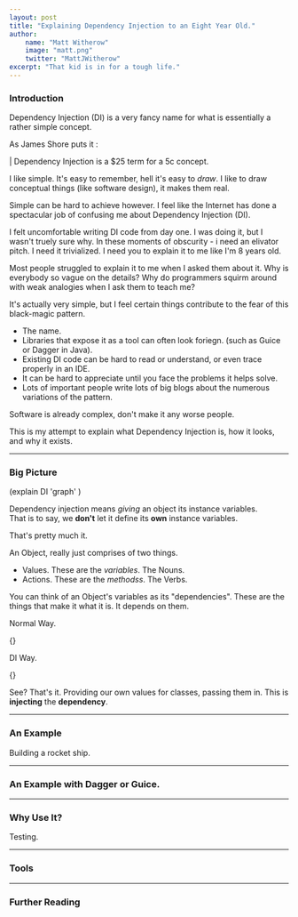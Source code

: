 ```yaml
---
layout: post
title: "Explaining Dependency Injection to an Eight Year Old."
author: 
    name: "Matt Witherow"
    image: "matt.png"
    twitter: "MattJWitherow"
excerpt: "That kid is in for a tough life."
---
```


### Introduction

Dependency Injection (DI) is a very fancy name for what is essentially a rather simple concept. 

As James Shore puts it :

| Dependency Injection is a $25 term for a 5c concept. 

I like simple. It's easy to remember, hell it's easy to *draw*. I like to draw conceptual things (like software design), it makes them real. 

Simple can be hard to achieve however. I feel like the Internet has done a spectacular job of confusing me about Dependency Injection (DI). 

I felt uncomfortable writing DI code from day one. I was doing it, but I wasn't truely sure why. In these moments of obscurity - i need an elivator pitch. I need it trivialized. I need you to explain it to me like I'm 8 years old.

Most people struggled to explain it to me when I asked them about it. Why is everybody so vague on the details? Why do programmers squirm around with weak analogies when I ask them to teach me? 

It's actually very simple, but I feel certain things contribute to the fear of this black-magic pattern. 

+ The name.
+ Libraries that expose it as a tool can often look foriegn. (such as Guice or Dagger in Java).
+ Existing DI code can be hard to read or understand, or even trace properly in an IDE.
+ It can be hard to appreciate until you face the problems it helps solve.
+ Lots of important people write lots of big blogs about the numerous variations of the pattern. 

Software is already complex, don't make it any worse people.

This is my attempt to explain what Dependency Injection is, how it looks, and why it exists. 

---

### Big Picture

(explain DI 'graph' )

Dependency injection means *giving* an object its instance variables.  
That is to say, we **don't** let it define its **own** instance variables.

That's pretty much it. 

An Object, really just comprises of two things.

+ Values. These are the *variables*. The Nouns.
+ Actions. These are the *methodss*. The Verbs.

You can think of an Object's variables as its "dependencies". These are the things that make it what it is. It depends on them. 

Normal Way.

{}



DI Way.

{}


See? That's it. Providing our own values for classes, passing them in. This is **injecting** the **dependency**. 


---

### An Example

Building a rocket ship.



---

### An Example with Dagger or Guice.


---

### Why Use It?

Testing.

---

### Tools

---

### Further Reading



